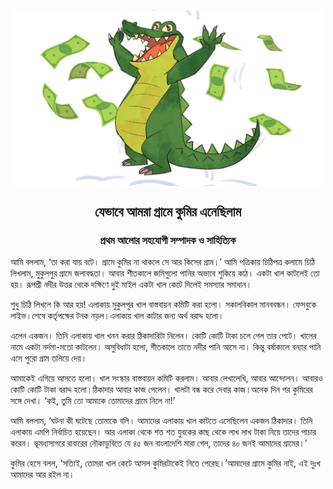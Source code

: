 <div align=center> <img align=center src='../images/prothomalo/যেভাবে-আমরা-গ্রামে-কুমির-এনেছিলাম@প্রথম-আলোর-সহযোগী-সম্পাদক-ও-সাহিত্যিক.jpg' width=500px >

<h2 align=center>যেভাবে আমরা গ্রামে কুমির এনেছিলাম</h4><h3 align=center>প্রথম আলোর সহযোগী সম্পাদক ও সাহিত্যিক</h3>
</div>

আমি বললাম, ‘তা করা যায় বটে। গ্রামে কুমির না থাকলে সে আর কিসের গ্রাম।’ আমি পত্রিকায় চিঠিপত্র কলামে চিঠি লিখলাম, মুকুলপুর গ্রামে জলাবদ্ধতা। আবার শীতকালে জমিগুলো পানির অভাবে শুকিয়ে কাঠ। একটা খাল কাটলেই তো হয়। রূপশ্রী নদীর উত্তর থেকে দক্ষিণে দুই মাইল একটা খাল কেটে দিলেই সমস্যার সমাধান।

শুধু চিঠি লিখলে কি আর হয়! এলাকায় মুকুলপুর খাল বাস্তবায়ন কমিটি করা হলো। সকালবিকাল মানববন্ধন। ফেসবুকে লাইভ।শেষে কর্তৃপক্ষের টনক নড়ল।এলাকায় খাল কাটার জন্য অর্থ বরাদ্দ হলো।

এলেন একজন। তিনি এলাকায় খাল খনন করার ঠিকাদারিটা নিলেন। কোটি কোটি টাকা চলে গেল তার পেটে। খালের নামে একটা নর্দমা-মতো কাটলেন। অসুবিধাটা হলো, শীতকালে তাতে নদীর পানি আসে না। কিন্তু বর্ষাকালে বন্যার পানি এসে পুরো গ্রাম তলিয়ে দেয়।

আমাকেই এগিয়ে আসতে হলো। খাল সংস্কার বাস্তবায়ন কমিটি করলাম। আবার লেখালেখি, আবার আন্দোলন। আবারও কোটি কোটি টাকা বরাদ্দ হলো।ঠিকাদার আবার কাজ পেলেন। খালটা বন্ধ করে দেবার কাজ।অনেক দিন পর কুমিরের সঙ্গে দেখা। ‘কই, তুমি তো আমাকে তোমাদের গ্রামে নিলে না!’

আমি বললাম, ‘ঘটনা কী ঘটেছে তোমাকে বলি। আমাদের এলাকায় খাল কাটতে এসেছিলেন একজন ঠিকাদার। তিনি এলাকায় এমপি নির্বাচিত হয়েছেন। আর এলাকা থেকে শত শত যুবকের কাছ থেকে লাখ লাখ টাকা নিয়ে তাদের পাচার করেন। ভূমধ্যসাগরে রাবারের নৌকাডুবিতে যে ৪৫ জন বাংলাদেশি মারা গেল, তাদের ৪০ জনই আমাদের গ্রামের।’

কুমির হেসে বলল, ‘সত্যিই, তোমরা খাল কেটে আসল কুমিরটাকেই নিতে পেরেছ।’আমাদের গ্রামে কুমির নাই, এই দুঃখ আমাদের আর রইল না।

